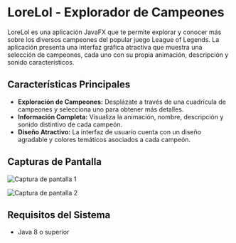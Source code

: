 # LoreLol - Explorador de Campeones

LoreLol es una aplicación JavaFX que te permite explorar y conocer más sobre los diversos campeones del popular juego League of Legends. La aplicación presenta una interfaz gráfica atractiva que muestra una selección de campeones, cada uno con su propia animación, descripción y sonido característicos.

## Características Principales

- **Exploración de Campeones:** Desplázate a través de una cuadrícula de campeones y selecciona uno para obtener más detalles.
- **Información Completa:** Visualiza la animación, nombre, descripción y sonido distintivo de cada campeón.
- **Diseño Atractivo:** La interfaz de usuario cuenta con un diseño agradable y colores temáticos asociados a cada campeón.

## Capturas de Pantalla

![Captura de pantalla 1](..\LoreLol\src\main\resources\com\dam\fragments\img/screenshot1.png)

![Captura de pantalla 2](..\LoreLol\src\main\resources\com\dam\fragments\img)

## Requisitos del Sistema

- Java 8 o superior
